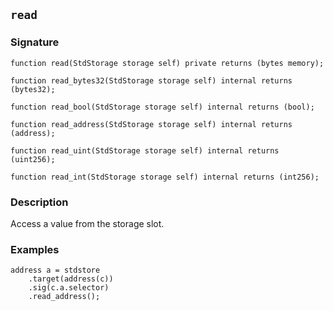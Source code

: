 ## `read`

### Signature

```solidity
function read(StdStorage storage self) private returns (bytes memory);
```

```solidity
function read_bytes32(StdStorage storage self) internal returns (bytes32);
```

```solidity
function read_bool(StdStorage storage self) internal returns (bool);
```

```solidity
function read_address(StdStorage storage self) internal returns (address);
```

```solidity
function read_uint(StdStorage storage self) internal returns (uint256);
```

```solidity
function read_int(StdStorage storage self) internal returns (int256);
```

### Description

Access a value from the storage slot.

### Examples

```solidity
address a = stdstore
    .target(address(c))
    .sig(c.a.selector)
    .read_address();
```